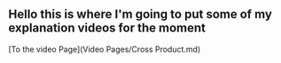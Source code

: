 ## Hello this is where I'm going to put some of my explanation  videos for the moment

[To the video Page](Video Pages/Cross Product.md)
